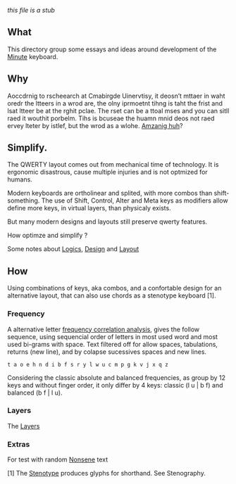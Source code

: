 
_this file is a stub_

## What 

This directory group some essays and ideas around development of 
the [Minute](https://github.com/agsb/minute/blob/main/docs/Minute.md) keyboard.

## Why

Aoccdrnig to rscheearch at Cmabirgde Uinervtisy, it
deosn’t mttaer in waht oredr the ltteers in a wrod are,
the olny iprmoetnt tihng is taht the frist and lsat ltteer
be at the rghit pclae. The rset can be a ttoal mses and
you can sitll raed it wouthit porbelm. Tihs is bcuseae the
huamn mnid deos not raed ervey lteter by istlef, but the
wrod as a wlohe. [Amzanig huh](https://www.cs.utexas.edu/~byoung/cs361/lecture35.pdf)?

## Simplify.

The QWERTY layout comes out from mechanical time of technology. 
It is ergonomic disastrous, cause multiple injuries and is not optmized for humans.

Modern keyboards are ortholinear and splited, with more combos than shift-something.
The use of Shift, Control, Alter and Meta keys as modifiers allow define more keys,  in virtual layers, than physicaly exists.

But many modern designs and layouts still preserve qwerty features.

How optimze and simplify ?

Some notes about [Logics](https://github.com/agsb/minute/blob/main/docs/Logics.md), [Design](https://github.com/agsb/minute/blob/main/docs/Design.md) and [Layout](https://github.com/agsb/minute/blob/main/docs/Layouts.md)

## How

Using combinations of keys, aka combos, and a confortable design for an alternative layout,
that can also use chords as a stenotype keyboard [1].

### Frequency

A alternative letter [frequency correlation analysis](https://github.com/agsb/minute/blob/main/docs/Frequency.md), gives the follow sequence, using sequencial order of letters in most used word and most used bi-grams with space. Text filtered off for allow spaces, tabulations, returns (new line), and by colapse sucessives spaces and new lines.

    t a o e h n d i b f s r y l w u c m p g k v j x q z

Considering the classic absolute and balanced frequencies, as group by 12 keys and without finger order, it only differ by 4 keys: classic (l u | b f) and balanced (b f | l u).

### Layers

The [Layers](https://github.com/agsb/minute/blob/main/docs/Frequency.md)

### Extras

For test with random [Nonsene](https://callumoakley.net/nonsense/) text

[1] The [Stenotype](https://en.wikipedia.org/wiki/Stenotype) produces glyphs for shorthand. See Stenography.


